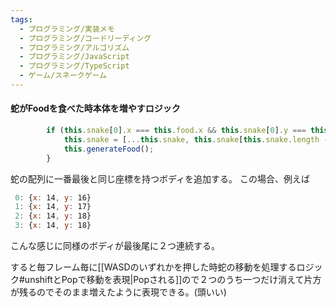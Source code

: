 ```yaml
---
tags:
  - プログラミング/実装メモ
  - プログラミング/コードリーディング
  - プログラミング/アルゴリズム
  - プログラミング/JavaScript
  - プログラミング/TypeScript
  - ゲーム/スネークゲーム
---
```

#### 蛇がFoodを食べた時本体を増やすロジック
```typescript
        if (this.snake[0].x === this.food.x && this.snake[0].y === this.food.y) {
            this.snake = [...this.snake, this.snake[this.snake.length - 1]];
            this.generateFood();
        }
```
蛇の配列に一番最後と同じ座標を持つボディを追加する。
この場合、例えば
```javascript
 0: {x: 14, y: 16}
 1: {x: 14, y: 17}
 2: {x: 14, y: 18}
 3: {x: 14, y: 18}
```
こんな感じに同様のボディが最後尾に２つ連続する。

すると毎フレーム毎に[[WASDのいずれかを押した時蛇の移動を処理するロジック#unshiftとPopで移動を表現|Popされる]]ので２つのうち一つだけ消えて片方が残るのでそのまま増えたように表現できる。(頭いい)